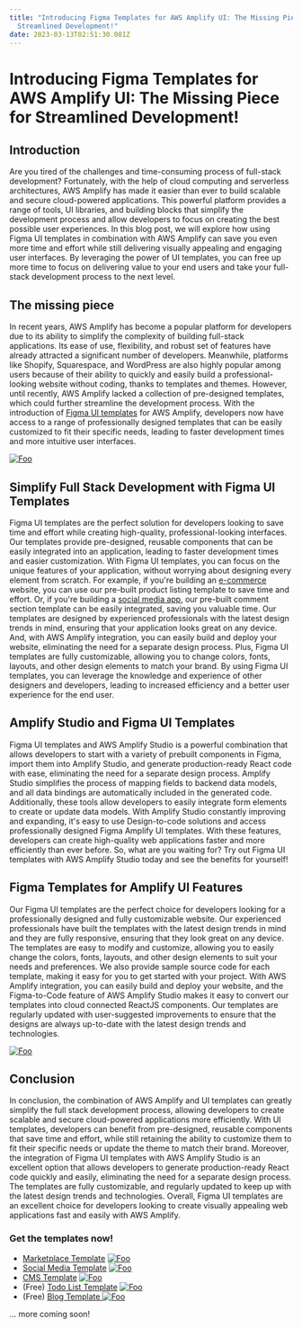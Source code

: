 ```yaml
---
title: "Introducing Figma Templates for AWS Amplify UI: The Missing Piece for
  Streamlined Development!"
date: 2023-03-13T02:51:30.081Z
---
```

# Introducing Figma Templates for AWS Amplify UI: The Missing Piece for Streamlined Development!

## Introduction 

Are you tired of the challenges and time-consuming process of full-stack development? Fortunately, with the help of cloud computing and serverless architectures, AWS Amplify has made it easier than ever to build scalable and secure cloud-powered applications. This powerful platform provides a range of tools, UI libraries, and building blocks that simplify the development process and allow developers to focus on creating the best possible user experiences. In this blog post, we will explore how using Figma UI templates in combination with AWS Amplify can save you even more time and effort while still delivering visually appealing and engaging user interfaces. By leveraging the power of UI templates, you can free up more time to focus on delivering value to your end users and take your full-stack development process to the next level. 

## The missing piece 

In recent years, AWS Amplify has become a popular platform for developers due to its ability to simplify the complexity of building full-stack applications. Its ease of use, flexibility, and robust set of features have already attracted a significant number of developers. Meanwhile, platforms like Shopify, Squarespace, and WordPress are also highly popular among users because of their ability to quickly and easily build a professional-looking website without coding, thanks to templates and themes. However, until recently, AWS Amplify lacked a collection of pre-designed templates, which could further streamline the development process. With the introduction of [Figma UI templates](https://amplifyui.com) for AWS Amplify, developers now have access to a range of professionally designed templates that can be easily customized to fit their specific needs, leading to faster development times and more intuitive user interfaces. 


[![Foo](https://blog.olliecodes.com/img/og-default-banner.png)](https://www.amplifyui.com/)

## Simplify Full Stack Development with Figma UI Templates 

Figma UI templates are the perfect solution for developers looking to save time and effort while creating high-quality, professional-looking interfaces. Our templates provide pre-designed, reusable components that can be easily integrated into an application, leading to faster development times and easier customization. With Figma UI templates, you can focus on the unique features of your application, without worrying about designing every element from scratch. For example, if you're building an [e-commerce](https://www.amplifyui.com/templates/marketplace) website, you can use our pre-built product listing template to save time and effort. Or, if you're building a [social media app](https://www.amplifyui.com/templates/socialmedia), our pre-built comment section template can be easily integrated, saving you valuable time. Our templates are designed by experienced professionals with the latest design trends in mind, ensuring that your application looks great on any device. And, with AWS Amplify integration, you can easily build and deploy your website, eliminating the need for a separate design process. Plus, Figma UI templates are fully customizable, allowing you to change colors, fonts, layouts, and other design elements to match your brand. By using Figma UI templates, you can leverage the knowledge and experience of other designers and developers, leading to increased efficiency and a better user experience for the end user. 

## Amplify Studio and Figma UI Templates 

Figma UI templates and AWS Amplify Studio is a powerful combination that allows developers to start with a variety of prebuilt components in Figma, import them into Amplify Studio, and generate production-ready React code with ease, eliminating the need for a separate design process. Amplify Studio simplifies the process of mapping fields to backend data models, and all data bindings are automatically included in the generated code. Additionally, these tools allow developers to easily integrate form elements to create or update data models. With Amplify Studio constantly improving and expanding, it's easy to use Design-to-code solutions and access professionally designed Figma Amplify UI templates. With these features, developers can create high-quality web applications faster and more efficiently than ever before. So, what are you waiting for? Try out Figma UI templates with AWS Amplify Studio today and see the benefits for yourself! 

## Figma Templates for Amplify UI Features 

Our Figma UI templates are the perfect choice for developers looking for a professionally designed and fully customizable website. Our experienced professionals have built the templates with the latest design trends in mind and they are fully responsive, ensuring that they look great on any device. The templates are easy to modify and customize, allowing you to easily change the colors, fonts, layouts, and other design elements to suit your needs and preferences. We also provide sample source code for each template, making it easy for you to get started with your project. With AWS Amplify integration, you can easily build and deploy your website, and the Figma-to-Code feature of AWS Amplify Studio makes it easy to convert our templates into cloud connected ReactJS components. Our templates are regularly updated with user-suggested improvements to ensure that the designs are always up-to-date with the latest design trends and technologies.

[![Foo](https://blog.olliecodes.com/img/og-default-banner.png)](https://www.amplifyui.com/)

##  Conclusion 

In conclusion, the combination of AWS Amplify and UI templates can greatly simplify the full stack development process, allowing developers to create scalable and secure cloud-powered applications more efficiently. With UI templates, developers can benefit from pre-designed, reusable components that save time and effort, while still retaining the ability to customize them to fit their specific needs or update the theme to match their brand. Moreover, the integration of Figma UI templates with AWS Amplify Studio is an excellent option that allows developers to generate production-ready React code quickly and easily, eliminating the need for a separate design process. The templates are fully customizable, and regularly updated to keep up with the latest design trends and technologies. Overall, Figma UI templates are an excellent choice for developers looking to create visually appealing web applications fast and easily with AWS Amplify.

###  Get the templates now!

* [Marketplace Template](https://www.amplifyui.com/templates/marketplace)
[![Foo](https://www.amplifyui.com/image/marketplace-main.webp)](https://www.amplifyui.com/templates/marketplace)
* [S﻿ocial Media Template](https://www.amplifyui.com/templates/socialmedia)
[![Foo](https://www.amplifyui.com/image/socialmedia-main.webp)](https://www.amplifyui.com/templates/socialmedia)
* [C﻿MS Template](https://www.amplifyui.com/templates/cms)
[![Foo](https://www.amplifyui.com/image/cms-main.webp)](https://www.amplifyui.com/templates/cms)
* (Free) [T﻿odo List Template](https://www.amplifyui.com/templates/todo)
[![Foo](https://www.amplifyui.com/image/todo-main.webp)](https://www.amplifyui.com/templates/todo)
* (Free) [B﻿log Template ](https://www.amplifyui.com/templates/blog)
[![Foo](https://www.amplifyui.com/image/blog-main.webp)](https://www.amplifyui.com/templates/blog)

.﻿.. more coming soon!

